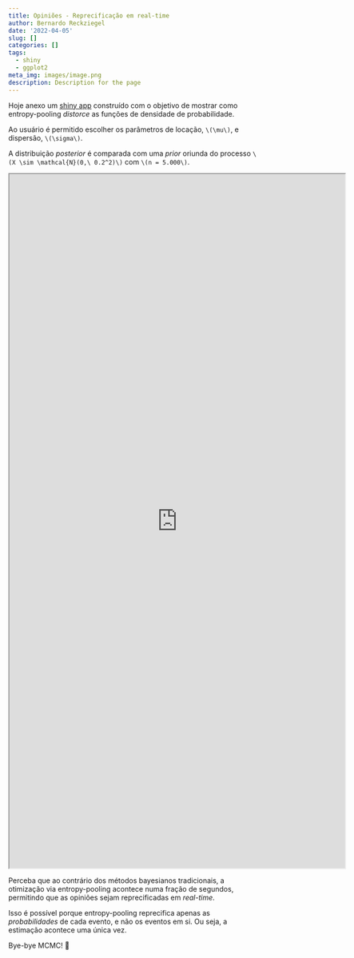 ```yaml
---
title: Opiniões - Reprecificação em real-time
author: Bernardo Reckziegel
date: '2022-04-05'
slug: []
categories: []
tags:
  - shiny
  - ggplot2
meta_img: images/image.png
description: Description for the page
---
```


Hoje anexo um [shiny app](https://www.shinyapps.io/) construído com o objetivo de mostrar como entropy-pooling _distorce_ as funções de densidade de probabilidade.

Ao usuário é permitido escolher os parâmetros de locação, `\(\mu\)`, e dispersão, `\(\sigma\)`. 

A distribuição _posterior_ é comparada com uma _prior_ oriunda do processo `\(X \sim \mathcal{N}(0,\ 0.2^2)\)` com `\(n = 5.000\)`.

<iframe src="https://reckziegel.shinyapps.io/Entropy_Pooling?showcase=0" width="672" height="1390px" data-external="1"></iframe>

Perceba que ao contrário dos métodos bayesianos tradicionais, a otimização via entropy-pooling acontece numa fração de segundos, permitindo que as opiniões sejam reprecificadas em _real-time_. 

Isso é possível porque entropy-pooling reprecifica apenas as _probabilidades_ de cada evento, e não os eventos em si. Ou seja, a estimação acontece uma única vez. 

Bye-bye MCMC! :wave:
